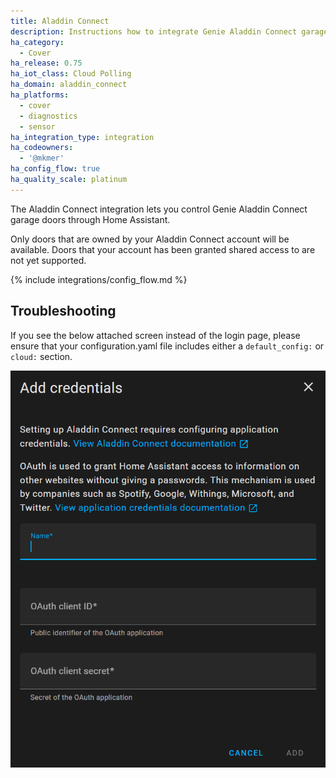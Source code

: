 ```yaml
---
title: Aladdin Connect
description: Instructions how to integrate Genie Aladdin Connect garage door covers into Home Assistant.
ha_category:
  - Cover
ha_release: 0.75
ha_iot_class: Cloud Polling
ha_domain: aladdin_connect
ha_platforms:
  - cover
  - diagnostics
  - sensor
ha_integration_type: integration
ha_codeowners:
  - '@mkmer'
ha_config_flow: true
ha_quality_scale: platinum
---
```


The Aladdin Connect integration lets you control Genie Aladdin Connect garage doors through Home Assistant.

<div class='note'>
Only doors that are owned by your Aladdin Connect account will be available. Doors that your account has been granted shared access to are not yet supported.
</div>

{% include integrations/config_flow.md %}

## Troubleshooting
If you see the below attached screen instead of the login page, please ensure that your
configuration.yaml file includes either a `default_config:` or `cloud:` section.

![OAuth Error Screen](source/images/integrations/aladdin_connect/oauth-screenshot.png)
